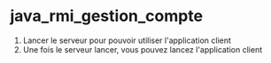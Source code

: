 # java_rmi_gestion_compte

1. Lancer le serveur pour pouvoir utiliser l'application client
2. Une fois le serveur lancer, vous pouvez lancez l'application client